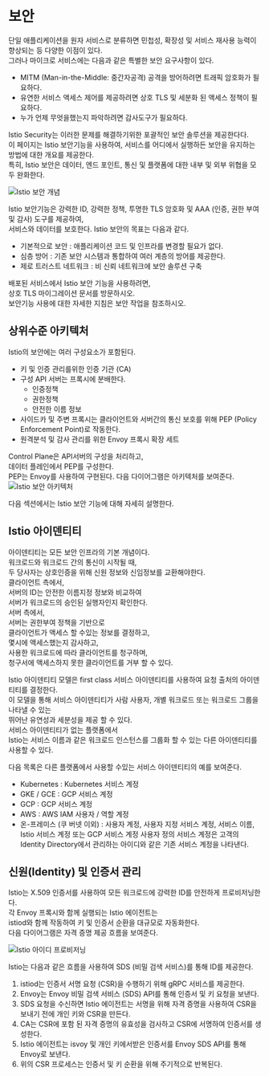 # 보안
  
단일 애플리케이션을 원자 서비스로 분류하면 민첩성, 확장성 및 서비스 재사용 능력이 향상되는 등 다양한 이점이 있다.   
그러나 마이크로 서비스에는 다음과 같은 특별한 보안 요구사항이 있다.

- MITM (Man-in-the-Middle: 중간자공격) 공격을 방어하려면 트래픽 암호화가 필요하다.
- 유연한 서비스 액세스 제어를 제공하려면 상호 TLS 및 세분화 된 액세스 정책이 필요하다.
- 누가 언제 무엇을했는지 파악하려면 감사도구가 필요하다.
   
Istio Security는 이러한 문제를 해결하기위한 포괄적인 보안 솔루션을 제공한다다.   
이 페이지는 Istio 보안기능을 사용하여, 
서비스를 어디에서 실행하든 보안을 유지하는 방법에 대한 개요를 제공한다.   
특히, Istio 보안은 데이터, 엔드 포인트, 통신 및 플랫폼에 대한 내부 및 외부 위협을 모두 완화한다.   
   
![Istio 보안 개념](https://istio.io/latest/docs/concepts/security/overview.svg)   
   
Istio 보안기능은 강력한 ID, 강력한 정책, 투명한 TLS 암호화 및 AAA (인증, 권한 부여 및 감사) 도구를 제공하여,   
서비스와 데이터를 보호한다. Istio 보안의 목표는 다음과 같다.   
   
- 기본적으로 보안 : 애플리케이션 코드 및 인프라를 변경할 필요가 없다.
- 심층 방어 : 기존 보안 시스템과 통합하여 여러 계층의 방어를 제공한다.
- 제로 트러스트 네트워크 : 비 신뢰 네트워크에 보안 솔루션 구축
   
배포된 서비스에서 Istio 보안 기능을 사용하려면,   
상호 TLS 마이그레이션 문서를 방문하시오.    
보안기능 사용에 대한 자세한 지침은 보안 작업을 참조하시오.
   
## 상위수준 아키텍처
Istio의 보안에는 여러 구성요소가 포함된다.   
   
- 키 및 인증 관리를위한 인증 기관 (CA)
- 구성 API 서버는 프록시에 분배한다.
  - 인증정책
  - 권한정책
  - 안전한 이름 정보   
- 사이드카 및 주변 프록시는 클라이언트와 서버간의 통신 보호를 위해 PEP (Policy Enforcement Point)로 작동한다.
- 원격분석 및 감사 관리를 위한 Envoy 프록시 확장 세트   
   
Control Plane은 API서버의 구성을 처리하고,   
데이터 플레인에서 PEP를 구성한다.    
PEP는 Envoy를 사용하여 구현된다. 다음 다이어그램은 아키텍처를 보여준다.   
![Istio 보안 아키텍처](https://istio.io/latest/docs/concepts/security/arch-sec.svg)  
   
다음 섹션에서는 Istio 보안 기능에 대해 자세히 설명한다.   
   
## Istio 아이덴티티   
아이덴티티는 모든 보안 인프라의 기본 개념이다.    
워크로드와 워크로드 간의 통신이 시작될 때,   
두 당사자는 상호인증을 위해 신원 정보와 신임정보를 교환해야한다.   
클라이언트 측에서,   
서버의 ID는 안전한 이름지정 정보와 비교하여   
서버가 워크로드의 승인된 실행자인지 확인한다.   
서버 측에서,   
서버는 권한부여 정책을 기반으로    
클라이언트가 액세스 할 수있는 정보를 결정하고,    
몇시에 액세스했는지 감사하고,    
사용한 워크로드에 따라 클라이언트를 청구하며,    
청구서에 액세스하지 못한 클라이언트를 거부 할 수 있다.   
   
Istio 아이덴티티 모델은 first class 서비스 아이덴티티를 사용하여 요청 출처의 아이덴티티를 결정한다.   
이 모델을 통해 서비스 아이덴티티가 사람 사용자, 개별 워크로드 또는 워크로드 그룹을 나타낼 수 있는   
뛰어난 유연성과 세분성을 제공 할 수 있다.    
서비스 아이덴티티가 없는 플랫폼에서   
Istio는 서비스 이름과 같은 워크로드 인스턴스를 그룹화 할 수 있는 다른 아이덴티티를 사용할 수 있다.   
   
다음 목록은 다른 플랫폼에서 사용할 수있는 서비스 아이덴티티의 예를 보여준다.

- Kubernetes : Kubernetes 서비스 계정
- GKE / GCE : GCP 서비스 계정
- GCP : GCP 서비스 계정
- AWS : AWS IAM 사용자 / 역할 계정
- 온-프레미스 (쿠 버넷 이외) : 사용자 계정, 사용자 지정 서비스 계정, 서비스 이름, Istio 서비스 계정 또는 GCP 서비스 계정 사용자 정의 서비스 계정은 고객의 Identity Directory에서 관리하는 아이디와 같은 기존 서비스 계정을 나타낸다.   
   
## 신원(Identity) 및 인증서 관리
Istio는 X.509 인증서를 사용하여 모든 워크로드에 강력한 ID를 안전하게 프로비저닝한다.    
각 Envoy 프록시와 함께 실행되는 Istio 에이전트는    
istiod와 함께 작동하여 키 및 인증서 순환을 대규모로 자동화한다.   
다음 다이어그램은 자격 증명 제공 흐름을 보여준다.

![Istio 아이디 프로비저닝](https://istio.io/latest/docs/concepts/security/id-prov.svg) 

Istio는 다음과 같은 흐름을 사용하여 SDS (비밀 검색 서비스)를 통해 ID를 제공한다.

1. istiod는 인증서 서명 요청 (CSR)을 수행하기 위해 gRPC 서비스를 제공한다.
2. Envoy는 Envoy 비밀 검색 서비스 (SDS) API를 통해 인증서 및 키 요청을 보낸다.
3. SDS 요청을 수신하면 Istio 에이전트는 서명을 위해 자격 증명을 사용하여 CSR을 보내기 전에 개인 키와 CSR을 만든다.
4. CA는 CSR에 포함 된 자격 증명의 유효성을 검사하고 CSR에 서명하여 인증서를 생성한다.
5. Istio 에이전트는 isvoy 및 개인 키에서받은 인증서를 Envoy SDS API를 통해 Envoy로 보낸다.
6. 위의 CSR 프로세스는 인증서 및 키 순환을 위해 주기적으로 반복된다.
